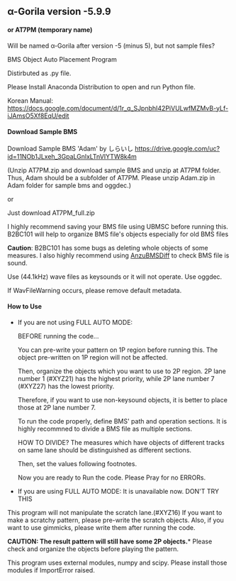 ## **α-Gorila version -5.9.9**

#### or AT7PM (temporary name)
Will be named α-Gorila after version -5 (minus 5), but not sample files?

BMS Object Auto Placement Program

Distirbuted as .py file. 

Please Install Anaconda Distribution to open and run Python file.

Korean Manual: https://docs.google.com/document/d/1r_q_SJpnbhI42PiVULwfMZMvB-yLf-iJAmsO5Xf8EqU/edit
#### **Download Sample BMS**
Download Sample BMS 'Adam' by しらいし
https://drive.google.com/uc?id=11NOb1JLxeh_3GpaLGnlxLTnVIYTW8k4m

(Unzip AT7PM.zip and download sample BMS and unzip at AT7PM folder.
Thus, Adam should be a subfolder of AT7PM.
Please unzip Adam.zip in Adam folder for sample bms and oggdec.)

or

Just download AT7PM_full.zip

I highly recommend saving your BMS file using UBMSC before running this.
B2BC101 will help to organize BMS file's objects especially for old BMS files

**Caution**: B2BC101 has some bugs as deleting whole objects of some measures.
I also highly recommend using [AnzuBMSDiff](http://yuinore.net/2015/12/difftool/) to check BMS file is sound.

Use (44.1kHz) wave files as keysounds or it will not operate. Use oggdec.

If WavFileWarning occurs, please remove default metadata.

#### **How to Use**

- If you are not using FULL AUTO MODE:

  BEFORE running the code...  

  You can pre-write your pattern on 1P region before running this.
  The object pre-written on 1P region will not be affected.

  Then, organize the objects which you want to use to 2P region.
  2P lane number 1 (#XYZ21) has the highest priority, 
  while 2P lane number 7 (#XYZ27) has the lowest priority.

  Therefore, if you want to use non-keysound objects, 
  it is better to place those at 2P lane number 7.

  To run the code properly, define BMS' path and operation sections.
  It is highly recommned to divide a BMS file as multiple sections.

  HOW TO DIVIDE? 
  The measures which have objects of different tracks on same lane 
  should be distinguished as different sections.

  Then, set the values following footnotes.

  Now you are ready to Run the code. Please Pray for no ERRORs.

- If you are using FULL AUTO MODE:
  It is unavailable now. DON'T TRY THIS

This program will not manipulate the scratch lane.(#XYZ16)
If you want to make a scratchy pattern, please pre-write the scratch objects.
Also, if you want to use gimmicks, please write them after running the code.

**CAUTION: The result pattern will still have some 2P objects.***
Please check and organize the objects before playing the pattern. 

This program uses external modules, numpy and scipy.
Please install those modules if ImportError raised.
